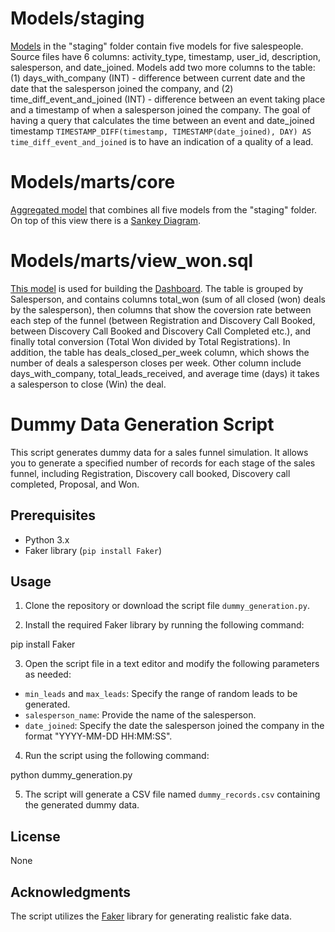 # Models/staging
[Models](models/staging/stg_andy_model.sql) in the "staging" folder contain five models for five salespeople. Source files have 6 columns: activity_type, timestamp, user_id, description, salesperson, and date_joined. Models add two more columns to the table: (1) days_with_company (INT) - difference between current date and the date that the salesperson joined the company, and (2) time_diff_event_and_joined (INT) - difference between an event taking place and a timestamp of when a salesperson joined the company.
The goal of having a query that calculates the time between an event and date_joined timestamp `TIMESTAMP_DIFF(timestamp, TIMESTAMP(date_joined), DAY) AS time_diff_event_and_joined` is to have an indication of a quality of a lead.

# Models/marts/core
[Aggregated model](models/marts/core/agg_sales.sql) that combines all five models from the "staging" folder. On top of this view there is a [Sankey Diagram](https://lookerstudio.google.com/reporting/9875fcd4-ad36-45f5-82c3-6839b4de4dfa).

# Models/marts/view_won.sql
[This model](models/marts/view_won.sql) is used for building the [Dashboard](https://lookerstudio.google.com/reporting/e34bf8c9-5712-4719-a831-8e538a0a4c98). The table is grouped by Salesperson, and contains columns total_won (sum of all closed (won) deals by the salesperson), then columns that show the coversion rate between each step of the funnel (between Registration and Discovery Call Booked, between Discovery Call Booked and Discovery Call Completed etc.), and finally total conversion (Total Won divided by Total Registrations). In addition, the table has deals_closed_per_week column, which shows the number of deals a salesperson closes per week. Other column include days_with_company, total_leads_received, and average time (days) it takes a salesperson to close (Win) the deal.

# Dummy Data Generation Script

This script generates dummy data for a sales funnel simulation. It allows you to generate a specified number of records for each stage of the sales funnel, including Registration, Discovery call booked, Discovery call completed, Proposal, and Won.

## Prerequisites

- Python 3.x
- Faker library (`pip install Faker`)

## Usage

1. Clone the repository or download the script file `dummy_generation.py`.

2. Install the required Faker library by running the following command:

pip install Faker

3. Open the script file in a text editor and modify the following parameters as needed:

- `min_leads` and `max_leads`: Specify the range of random leads to be generated.
- `salesperson_name`: Provide the name of the salesperson.
- `date_joined`: Specify the date the salesperson joined the company in the format "YYYY-MM-DD HH:MM:SS".

4. Run the script using the following command:

python dummy_generation.py


5. The script will generate a CSV file named `dummy_records.csv` containing the generated dummy data.

## License

None

## Acknowledgments

The script utilizes the [Faker](https://faker.readthedocs.io/) library for generating realistic fake data.
